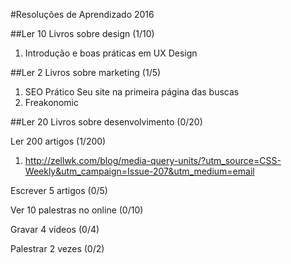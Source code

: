 #Resoluções de Aprendizado 2016


##Ler 10 Livros sobre design (1/10)

1. Introdução e boas práticas em UX Design

##Ler 2 Livros sobre marketing (1/5)

1. SEO Prático Seu site na primeira página das buscas
2. Freakonomic

##Ler 20 Livros sobre desenvolvimento (0/20)



Ler 200 artigos (1/200)

1. http://zellwk.com/blog/media-query-units/?utm_source=CSS-Weekly&utm_campaign=Issue-207&utm_medium=email
    

Escrever 5 artigos (0/5)




Ver 10 palestras no online (0/10)

    

Gravar 4 vídeos (0/4)



Palestrar 2 vezes (0/2)
